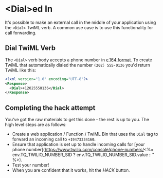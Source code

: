 # &lt;Dial&gt;ed In

It's possible to make an external call in the middle of your application using the `<Dial>` TwiML verb. A common use case is to use this functionality for call forwarding.

## Dial TwiML Verb

The `<Dial>` verb body accepts a phone number in [e.164 format](https://www.twilio.com/docs/glossary/what-e164). To create TwiML that automatically dialed the number `(202) 555-0136` you'd return TwiML like this:

```xml
<?xml version="1.0" encoding="UTF-8"?>
<Response>
  <Dial>+12025550136</Dial>
</Response>
```

## Completing the hack attempt

You've got the raw materials to get this done - the rest is up to you. The high level steps are as follows:

* Create a web application / Function / TwiML Bin that uses the `Dial` tag to forward an incoming call to `+19473334160`.
* Ensure that application is set up to handle incoming calls for [your phone number](https://www.twilio.com/console/phone-numbers/<%= env.TQ_TWILIO_NUMBER_SID ? env.TQ_TWILIO_NUMBER_SID.value : '' %>).
* Test your number!
* When you are confident that it works, hit the *HACK* button.
